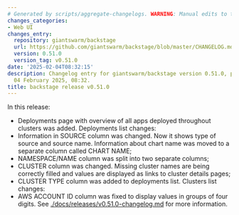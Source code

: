 ```yaml
---
# Generated by scripts/aggregate-changelogs. WARNING: Manual edits to this files will be overwritten.
changes_categories:
- Web UI
changes_entry:
  repository: giantswarm/backstage
  url: https://github.com/giantswarm/backstage/blob/master/CHANGELOG.md#0510---2025-02-04
  version: 0.51.0
  version_tag: v0.51.0
date: '2025-02-04T08:32:15'
description: Changelog entry for giantswarm/backstage version 0.51.0, published on
  04 February 2025, 08:32.
title: backstage release v0.51.0
---
```


In this release:
- Deployments page with overview of all apps deployed throughout clusters was added.
Deployments list changes:
- Information in SOURCE column was changed. Now it shows type of source and source name. Information about chart name was moved to a separate column called CHART NAME;
- NAMESPACE/NAME column was split into two separate columns;
- CLUSTER column was changed. Missing cluster names are being correctly filled and values are displayed as links to cluster details pages;
- CLUSTER TYPE column was added to deployments list.
Clusters list changes:
- AWS ACCOUNT ID column was fixed to display values in groups of four digits.
See [./docs/releases/v0.51.0-changelog.md](./docs/releases/v0.51.0-changelog.md) for more information.
